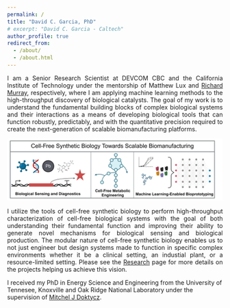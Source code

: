 ```yaml
---
permalink: /
title: "David C. Garcia, PhD"
# excerpt: "David C. Garcia - Caltech"
author_profile: true
redirect_from: 
  - /about/
  - /about.html
---
```

<p style="text-align: justify;">
I am a Senior Research Scientist at DEVCOM CBC and the California Institute of Technology under the mentorship of Matthew Lux and <a href="https://murray.cds.caltech.edu/Main_Page">Richard Murray</a>, respectively, where I am applying machine learning methods to the high-throughput discovery of biological catalysts. The goal of my work is to understand the fundamental building blocks of complex biological systems and their interactions as a means of developing biological tools that can function robustly, predictably, and with the quantitative precision required to create the next-generation of scalable biomanufacturing platforms.
</p>

<p align='center'>
<img src='/images/Laboratory_Vision.png' width='900'>
</p>

<p style="text-align: justify;">
I utilize the tools of cell-free synthetic biology to perform high-throughput characterization of cell-free biological systems with the goal of both understanding their fundamental function and improving their ability to generate novel mechanisms for biological sensing and biological production. The modular nature of cell-free synthetic biology enables us to not just engineer but design systems made to function in specific complex environments whether it be a clinical setting, an industial plant, or a resource-limited setting. Please see the <a href="https://david-c-garcia.github.io//research/">Research</a> page for more details on the projects helping us achieve this vision.  
</p>

I received my PhD in Energy Science and Engineering from the University of Tennesee, Knoxville and Oak Ridge National Laboratory under the supervision of [Mitchel J Doktycz](https://www.ornl.gov/staff-profile/mitchel-j-doktycz). 


